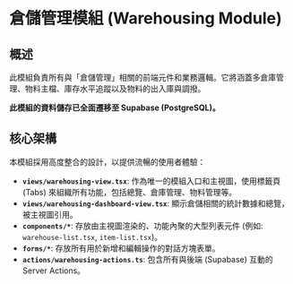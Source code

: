 # 倉儲管理模組 (Warehousing Module)

## 概述

此模組負責所有與「倉儲管理」相關的前端元件和業務邏輯。它將涵蓋多倉庫管理、物料主檔、庫存水平追蹤以及物料的出入庫與調撥。

**此模組的資料儲存已全面遷移至 Supabase (PostgreSQL)。**

## 核心架構

本模組採用高度整合的設計，以提供流暢的使用者體驗：

- **`views/warehousing-view.tsx`**: 作為唯一的模組入口和主視圖，使用標籤頁 (Tabs) 來組織所有功能，包括總覽、倉庫管理、物料管理等。
- **`views/warehousing-dashboard-view.tsx`**: 顯示倉儲相關的統計數據和總覽，被主視圖引用。
- **`components/*`**: 存放由主視圖渲染的、功能內聚的大型列表元件 (例如: `warehouse-list.tsx`, `item-list.tsx`)。
- **`forms/*`**: 存放所有用於新增和編輯操作的對話方塊表單。
- **`actions/warehousing-actions.ts`**: 包含所有與後端 (Supabase) 互動的 Server Actions。
